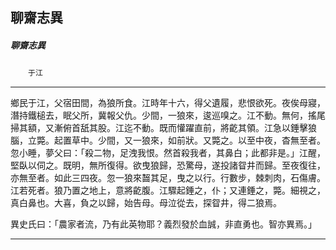 

## 聊齋志異

##### 聊齋志異
　　`于江`

* * *

鄉民于江，父宿田間，為狼所食。江時年十六，得父遺履，悲恨欲死。夜俟母寢，潛持鐵槌去，眠父所，冀報父仇。少間，一狼來，逡巡嗅之。江不動。無何，搖尾掃其額，又漸俯首舐其股。江迄不動。既而懽躍直前，將齕其領。江急以錘擊狼腦，立斃。起置草中。少間，又一狼來，如前狀。又斃之。以至中夜，杳無至者。忽小睡，夢父曰：「殺二物，足洩我恨。然首殺我者，其鼻白；此都非是。」江醒，堅臥以伺之。既明，無所復得。欲曳狼歸，恐驚母，遂投諸眢井而歸。至夜復往，亦無至者。如此三四夜。忽一狼來齧其足，曳之以行。行數步，棘刺肉，石傷膚。江若死者。狼乃置之地上，意將齕腹。江驟起錘之，仆；又連錘之，斃。細視之，真白鼻也。大喜，負之以歸，始告母。母泣從去，探眢井，得二狼焉。

異史氏曰：「農家者流，乃有此英物耶？義烈發於血誠，非直勇也。智亦異焉。」

* * *

